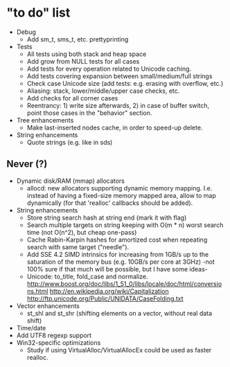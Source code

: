 "to do" list
===

* Debug
  * Add sm\_t, sms\_t, etc. prettyprinting
* Tests
  * All tests using both stack and heap space
  * Add grow from NULL tests for all cases
  * Add tests for every operation related to Unicode caching.
  * Add tests covering expansion between small/medium/full strings
  * Check case Unicode size (add tests: e.g. erasing with overflow, etc.)
  * Aliasing: stack, lower/middle/upper case checks, etc.
  * Add checks for all corner cases
  * Reentrancy: 1) write size afterwards, 2) in case of buffer switch, point those cases in the "behavior" section.
* Tree enhancements
  * Make last-inserted nodes cache, in order to speed-up delete.
* String enhancements
  * Quote strings (e.g. like in sds)

Never (?)
---

* Dynamic disk/RAM (mmap) allocators
  * allocd: new allocators supporting dynamic memory mapping. I.e. instead of having a fixed-size memory mapped area, allow to map dynamically (for that 'realloc' callbacks should be added).
* String enhancements
  * Store string search hash at string end (mark it with flag)
  * Search multiple targets on string keeping with O(m * n) worst search time (not O(n^2), but cheap one-pass)
  * Cache Rabin-Karpin hashes for amortized cost when repeating search with same target ("needle").
  * Add SSE 4.2 SIMD intrinsics for increasing from 1GB/s up to the saturation of the memory bus (e.g. 10GB/s per core at 3GHz) \-not 100% sure if that much will be possible, but I have some ideas\-
  * Unicode: to_title, fold_case and normalize. http://www.boost.org/doc/libs/1_51_0/libs/locale/doc/html/conversions.html http://en.wikipedia.org/wiki/Capitalization http://ftp.unicode.org/Public/UNIDATA/CaseFolding.txt
* Vector enhancements
  * st\_shl and st\_shr (shifting elements on a vector, without real data shift)
* Time/date
* Add UTF8 regexp support
* Win32-specific optimizations
  * Study if using VirtualAlloc/VirtualAllocEx could be used as faster realloc.

